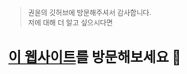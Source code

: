 > 권윤의 깃허브에 방문해주셔서 감사합니다.  
> 저에 대해 더 알고 싶으시다면
# [이 웹사이트](https://doongzi.works/projects/yoon-kwon)를 방문해보세요 🙂

<!---
yoonk2/yoonk2 is a ✨ special ✨ repository because its `README.md` (this file) appears on your GitHub profile.
You can click the Preview link to take a look at your changes.
--->
